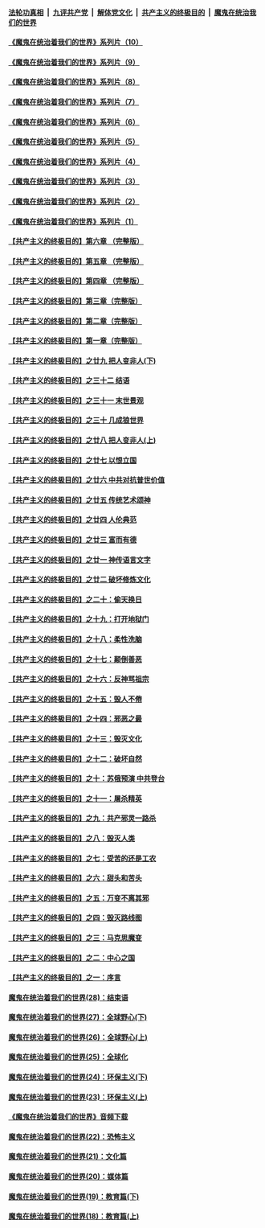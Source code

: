

####  [法轮功真相](../../../../basic/blob/master/README.md?t=09060202) &nbsp;|&nbsp; [九评共产党](../../../../9ping.md/blob/master/README.md?t=09060202) &nbsp;|&nbsp; [解体党文化](../../../../jtdwh.md/blob/master/README.md?t=09060202)  &nbsp;|&nbsp; [共产主义的终极目的](../../../../gczydzjmd.md/blob/master/README.md?t=09060202) &nbsp;|&nbsp; [魔鬼在统治我们的世界](../../../../mgztzwmdsj.md/blob/master/README.md?t=09060202) 

#### [《魔鬼在统治着我们的世界》系列片（10）](../pages/nsc422/n12292670.md?t=09060202) 

#### [《魔鬼在统治着我们的世界》系列片（9）](../pages/nsc422/n12290859.md?t=09060202) 

#### [《魔鬼在统治着我们的世界》系列片（8）](../pages/nsc422/n12287445.md?t=09060202) 

#### [《魔鬼在统治着我们的世界》系列片（7）](../pages/nsc422/n12283425.md?t=09060202) 

#### [《魔鬼在统治着我们的世界》系列片（6）](../pages/nsc422/n12282314.md?t=09060202) 

#### [《魔鬼在统治着我们的世界》系列片（5）](../pages/nsc422/n12281419.md?t=09060202) 

#### [《魔鬼在统治着我们的世界》系列片（4）](../pages/nsc422/n12274024.md?t=09060202) 

#### [《魔鬼在统治着我们的世界》系列片（3）](../pages/nsc422/n12271322.md?t=09060202) 

#### [《魔鬼在统治着我们的世界》系列片（2）](../pages/nsc422/n12269049.md?t=09060202) 

#### [《魔鬼在统治着我们的世界》系列片（1）](../pages/nsc422/n12267575.md?t=09060202) 

#### [【共产主义的终极目的】第六章 （完整版）](../pages/nsc422/n11428913.md?t=09060202) 

#### [【共产主义的终极目的】第五章 （完整版）](../pages/nsc422/n11428912.md?t=09060202) 

#### [【共产主义的终极目的】第四章 （完整版）](../pages/nsc422/n11428907.md?t=09060202) 

#### [【共产主义的终极目的】第三章（完整版）](../pages/nsc422/n11428848.md?t=09060202) 

#### [【共产主义的终极目的】第二章（完整版）](../pages/nsc422/n11428831.md?t=09060202) 

#### [【共产主义的终极目的】第一章（完整版）](../pages/nsc422/n11417651.md?t=09060202) 

#### [【共产主义的终极目的】之廿九 把人变非人(下)](../pages/nsc422/n11344140.md?t=09060202) 

#### [【共产主义的终极目的】之三十二 结语](../pages/nsc422/n11360535.md?t=09060202) 

#### [【共产主义的终极目的】之三十一 末世景观](../pages/nsc422/n11351129.md?t=09060202) 

#### [【共产主义的终极目的】之三十 几成狼世界](../pages/nsc422/n11348280.md?t=09060202) 

#### [【共产主义的终极目的】之廿八 把人变非人(上)](../pages/nsc422/n11340492.md?t=09060202) 

#### [【共产主义的终极目的】之廿七 以恨立国](../pages/nsc422/n11336944.md?t=09060202) 

#### [【共产主义的终极目的】之廿六 中共对抗普世价值](../pages/nsc422/n11324785.md?t=09060202) 

#### [【共产主义的终极目的】之廿五 传统艺术颂神](../pages/nsc422/n11296396.md?t=09060202) 

#### [【共产主义的终极目的】之廿四 人伦典范](../pages/nsc422/n11296397.md?t=09060202) 

#### [【共产主义的终极目的】之廿三 富而有德](../pages/nsc422/n11283598.md?t=09060202) 

#### [【共产主义的终极目的】之廿一 神传语言文字](../pages/nsc422/n11263265.md?t=09060202) 

#### [【共产主义的终极目的】之廿二 破坏修炼文化](../pages/nsc422/n11245728.md?t=09060202) 

#### [【共产主义的终极目的】之二十：偷天换日](../pages/nsc422/n11238846.md?t=09060202) 

#### [【共产主义的终极目的】之十九：打开地狱门](../pages/nsc422/n11206376.md?t=09060202) 

#### [【共产主义的终极目的】之十八：柔性洗脑](../pages/nsc422/n11199994.md?t=09060202) 

#### [【共产主义的终极目的】之十七：颠倒善恶](../pages/nsc422/n11179782.md?t=09060202) 

#### [【共产主义的终极目的】之十六：反神骂祖宗](../pages/nsc422/n11166798.md?t=09060202) 

#### [【共产主义的终极目的】之十五：毁人不倦](../pages/nsc422/n11166792.md?t=09060202) 

#### [【共产主义的终极目的】之十四：邪恶之最](../pages/nsc422/n11150249.md?t=09060202) 

#### [【共产主义的终极目的】之十三：毁灭文化](../pages/nsc422/n11135227.md?t=09060202) 

#### [【共产主义的终极目的】之十二：破坏自然](../pages/nsc422/n11135214.md?t=09060202) 

#### [【共产主义的终极目的】之十：苏俄预演 中共登台](../pages/nsc422/n11118424.md?t=09060202) 

#### [【共产主义的终极目的】之十一：屠杀精英](../pages/nsc422/n11118442.md?t=09060202) 

#### [【共产主义的终极目的】之九：共产邪灵一路杀](../pages/nsc422/n11114139.md?t=09060202) 

#### [【共产主义的终极目的】之八：毁灭人类](../pages/nsc422/n11108503.md?t=09060202) 

#### [【共产主义的终极目的】之七：受苦的还是工农](../pages/nsc422/n11101809.md?t=09060202) 

#### [【共产主义的终极目的】之六：甜头和苦头](../pages/nsc422/n11096971.md?t=09060202) 

#### [【共产主义的终极目的】之五：万变不离其邪](../pages/nsc422/n11091285.md?t=09060202) 

#### [【共产主义的终极目的】之四：毁灭路线图](../pages/nsc422/n11086284.md?t=09060202) 

#### [【共产主义的终极目的】之三：马克思魔变](../pages/nsc422/n11061941.md?t=09060202) 

#### [【共产主义的终极目的】之二：中心之国](../pages/nsc422/n11047728.md?t=09060202) 

#### [【共产主义的终极目的】之一：序言](../pages/nsc422/n11086077.md?t=09060202) 

#### [魔鬼在统治着我们的世界(28)：结束语](../pages/nsc422/n10936246.md?t=09060202) 

#### [魔鬼在统治着我们的世界(27)：全球野心(下)](../pages/nsc422/n10928319.md?t=09060202) 

#### [魔鬼在统治着我们的世界(26)：全球野心(上)](../pages/nsc422/n10900318.md?t=09060202) 

#### [魔鬼在统治着我们的世界(25)：全球化](../pages/nsc422/n10788205.md?t=09060202) 

#### [魔鬼在统治着我们的世界(24)：环保主义(下)](../pages/nsc422/n10695307.md?t=09060202) 

#### [魔鬼在统治着我们的世界(23)：环保主义(上)](../pages/nsc422/n10688613.md?t=09060202) 

#### [《魔鬼在统治着我们的世界》音频下载](../pages/nsc422/n10635553.md?t=09060202) 

#### [魔鬼在统治着我们的世界(22)：恐怖主义](../pages/nsc422/n10614727.md?t=09060202) 

#### [魔鬼在统治着我们的世界(21)：文化篇](../pages/nsc422/n10597706.md?t=09060202) 

#### [魔鬼在统治着我们的世界(20)：媒体篇](../pages/nsc422/n10586579.md?t=09060202) 

#### [魔鬼在统治着我们的世界(19)：教育篇(下)](../pages/nsc422/n10564808.md?t=09060202) 

#### [魔鬼在统治着我们的世界(18)：教育篇(上)](../pages/nsc422/n10526970.md?t=09060202) 

